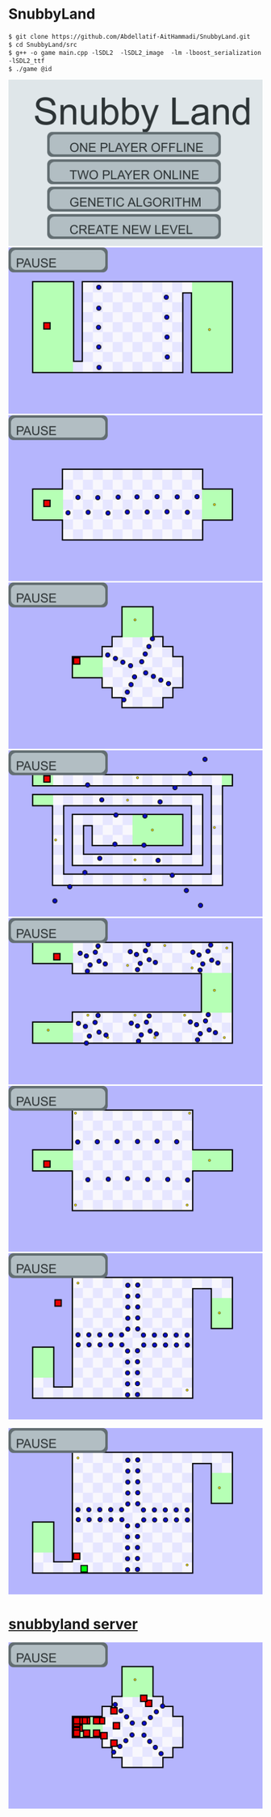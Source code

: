 # SnubbyLand


```
$ git clone https://github.com/Abdellatif-AitHammadi/SnubbyLand.git
$ cd SnubbyLand/src
$ g++ -o game main.cpp -lSDL2  -lSDL2_image  -lm -lboost_serialization -lSDL2_ttf 
$ ./game @id
```

![index](images/index.png)
![level 1](levels/1.png)
![level 2](levels/2.png)
![level 3](levels/3.png)
![level 4](levels/4.png)
![level 5](levels/5.png)
![level 6](levels/6.png)
![level 7](levels/7.png)

![2 player online](levels/8ga.png)
# [snubbyland server](http://snubbyland.herokuapp.com/api)

![genetic algorithm](levels/ga.png)
